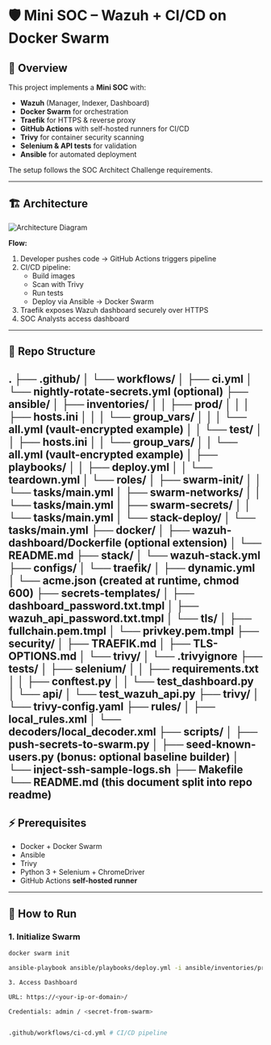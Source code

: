 # 🛡️ Mini SOC – Wazuh + CI/CD on Docker Swarm

## 📖 Overview
This project implements a **Mini SOC** with:
- **Wazuh** (Manager, Indexer, Dashboard)
- **Docker Swarm** for orchestration
- **Traefik** for HTTPS & reverse proxy
- **GitHub Actions** with self-hosted runners for CI/CD
- **Trivy** for container security scanning
- **Selenium & API tests** for validation
- **Ansible** for automated deployment

The setup follows the SOC Architect Challenge requirements.

---

## 🏗️ Architecture
![Architecture Diagram](docs/mini-soc-arch.png)

**Flow:**
1. Developer pushes code → GitHub Actions triggers pipeline
2. CI/CD pipeline:
   - Build images
   - Scan with Trivy
   - Run tests
   - Deploy via Ansible → Docker Swarm
3. Traefik exposes Wazuh dashboard securely over HTTPS
4. SOC Analysts access dashboard

---

## 📂 Repo Structure
.
├── .github/
│   └── workflows/
│       ├── ci.yml
│       └── nightly-rotate-secrets.yml (optional)
├── ansible/
│   ├── inventories/
│   │   ├── prod/
│   │   │   ├── hosts.ini
│   │   │   └── group_vars/
│   │   │       └── all.yml (vault-encrypted example)
│   │   └── test/
│   │       ├── hosts.ini
│   │       └── group_vars/
│   │           └── all.yml (vault-encrypted example)
│   ├── playbooks/
│   │   ├── deploy.yml
│   │   └── teardown.yml
│   └── roles/
│       ├── swarm-init/
│       │   └── tasks/main.yml
│       ├── swarm-networks/
│       │   └── tasks/main.yml
│       ├── swarm-secrets/
│       │   └── tasks/main.yml
│       └── stack-deploy/
│           └── tasks/main.yml
├── docker/
│   ├── wazuh-dashboard/Dockerfile (optional extension)
│   └── README.md
├── stack/
│   └── wazuh-stack.yml
├── configs/
│   └── traefik/
│       ├── dynamic.yml
│       └── acme.json (created at runtime, chmod 600)
├── secrets-templates/
│   ├── dashboard_password.txt.tmpl
│   ├── wazuh_api_password.txt.tmpl
│   └── tls/
│       ├── fullchain.pem.tmpl
│       └── privkey.pem.tmpl
├── security/
│   ├── TRAEFIK.md
│   ├── TLS-OPTIONS.md
│   └── trivy/
│       └── .trivyignore
├── tests/
│   ├── selenium/
│   │   ├── requirements.txt
│   │   ├── conftest.py
│   │   └── test_dashboard.py
│   └── api/
│       └── test_wazuh_api.py
├── trivy/
│   └── trivy-config.yaml
├── rules/
│   ├── local_rules.xml
│   └── decoders/local_decoder.xml
├── scripts/
│   ├── push-secrets-to-swarm.py
│   ├── seed-known-users.py (bonus: optional baseline builder)
│   └── inject-ssh-sample-logs.sh
├── Makefile
└── README.md (this document split into repo readme)
---

## ⚡ Prerequisites
- Docker + Docker Swarm
- Ansible
- Trivy
- Python 3 + Selenium + ChromeDriver
- GitHub Actions **self-hosted runner**

---

## 🚀 How to Run
### 1. Initialize Swarm
```bash
docker swarm init

ansible-playbook ansible/playbooks/deploy.yml -i ansible/inventories/prod/hosts.ini

3. Access Dashboard

URL: https://<your-ip-or-domain>/

Credentials: admin / <secret-from-swarm>


.github/workflows/ci-cd.yml # CI/CD pipeline

